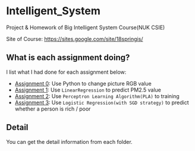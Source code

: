 # Intelligent_System
Project & Homework of Big Intelligent System Course(NUK CSIE)

Site of Course: https://sites.google.com/site/18springis/

## What is each assignment doing?
I list what I had done for each assignment below:
- [Assignment 0](https://github.com/john850512/Intelligent_System/tree/master/Assignment0): Use Python to change picture RGB value
- [Assignment 1](https://github.com/john850512/Intelligent_System/tree/master/Assignment1): Use `LinearRegression` to predict PM2.5 value
- [Assignment 2](https://github.com/john850512/Intelligent_System/tree/master/Assignment2): Use `Perceptron Learning Algorithm(PLA)` to training 
- [Assignment 3](https://github.com/john850512/Intelligent_System/tree/master/Assignment3): Use `Logistic Regression(with SGD strategy)` to predict whether a person is rich / poor

## Detail
You can get the detail information from each folder.
